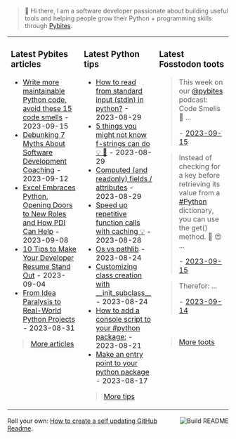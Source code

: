 > 👋 Hi there, I am a software developer passionate about building useful tools and helping people grow their Python + programming skills through <a href="https://pybit.es" target="_blank">Pybites</a>.

<table><tr><td valign="top" width="33%">

### Latest Pybites articles

<ul>

  <li><a href="https://pybit.es/articles/write-more-maintainable-python-code-avoid-these-15-code-smells/" target="_blank">Write more maintainable Python code, avoid these 15 code smells</a> - 2023-09-15</li>

  <li><a href="https://pybit.es/articles/debunking-7-myths-about-software-development-coaching/" target="_blank">Debunking 7 Myths About Software Development Coaching</a> - 2023-09-12</li>

  <li><a href="https://pybit.es/articles/excel-embraces-python-opening-doors-to-new-roles-and-how-pdi-can-help/" target="_blank">Excel Embraces Python, Opening Doors to New Roles and How PDI Can Help</a> - 2023-09-08</li>

  <li><a href="https://pybit.es/articles/10-tips-to-make-your-developer-resume-stand-out/" target="_blank">10 Tips to Make Your Developer Resume Stand Out</a> - 2023-09-04</li>

  <li><a href="https://pybit.es/articles/build-real-world-python-projects/" target="_blank">From Idea Paralysis to Real-World Python Projects</a> - 2023-08-31</li>

</ul>

> <a href="https://pybit.es/articles/" target="_blank">More articles</a>


</td><td valign="top" width="34%">

### Latest Python tips

<ul>

  <li><a href="https://github.com/bbelderbos/bobcodesit/blob/main/notes/20230829192509.md" target="_blank">How to read from standard input (stdin) in python?</a> - 2023-08-29</li>

  <li><a href="https://github.com/bbelderbos/bobcodesit/blob/main/notes/20230829122531.md" target="_blank">5 things you might not know f-strings can do 💡 🧵</a> - 2023-08-29</li>

  <li><a href="https://github.com/bbelderbos/bobcodesit/blob/main/notes/20230829122437.md" target="_blank">Computed (and readonly) fields / attributes</a> - 2023-08-29</li>

  <li><a href="https://github.com/bbelderbos/bobcodesit/blob/main/notes/20230828204211.md" target="_blank">Speed up repetitive function calls with caching 💡</a> - 2023-08-28</li>

  <li><a href="https://github.com/bbelderbos/bobcodesit/blob/main/notes/20230824175324.md" target="_blank">Os vs pathlib</a> - 2023-08-24</li>

  <li><a href="https://github.com/bbelderbos/bobcodesit/blob/main/notes/20230824103843.md" target="_blank">Customizing class creation with __init_subclass__</a> - 2023-08-24</li>

  <li><a href="https://github.com/bbelderbos/bobcodesit/blob/main/notes/20230821155645.md" target="_blank">How to add a console script to your #python package:</a> - 2023-08-21</li>

  <li><a href="https://github.com/bbelderbos/bobcodesit/blob/main/notes/20230817110202.md" target="_blank">Make an entry point to your python package</a> - 2023-08-17</li>

</ul>

> <a href="https://github.com/bbelderbos/bobcodesit" target="_blank">More tips</a>


</td><td valign="top" width="33%">

### Latest Fosstodon toots


  <blockquote>
  <p>This week on our <span class="h-card"><a class="u-url mention" href="https://fosstodon.org/@pybites">@<span>pybites</span></a></span> podcast: Code Smells 🎉 ...</p>
  - <a href="https://fosstodon.org/@bbelderbos/111068228304832301" target="_blank">2023-09-15</a>
  </blockquote>

  <blockquote>
  <p>Instead of checking for a key before retrieving its value from a <a class="mention hashtag" href="https://fosstodon.org/tags/Python" rel="tag">#<span>Python</span></a> dictionary, you can use the get() method. 🐍 😍 ...</p>
  - <a href="https://fosstodon.org/@bbelderbos/111068156670811508" target="_blank">2023-09-15</a>
  </blockquote>

  <blockquote>
  <p>Therefor: ...</p>
  - <a href="https://fosstodon.org/@bbelderbos/111064106076987996" target="_blank">2023-09-14</a>
  </blockquote>


<br>

> <a href="https://fosstodon.org/@bbelderbos" target="_blank">More toots</a>


</td></tr></table>

<a href="https://github.com/bbelderbos/bbelderbos/actions" target="_blank"><img src="https://github.com/bbelderbos/bbelderbos/workflows/Daily%20Update/badge.svg" align="right" alt="Build README"></a>Roll your own: <a href="https://pybit.es/articles/how-to-create-a-self-updating-github-readme/" target="_blank">How to create a self updating GitHub Readme</a>.